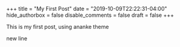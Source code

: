 +++
title = "My First Post"
date = "2019-10-09T22:22:31-04:00"
hide_authorbox = false
disable_comments = false
draft = false
+++

This is my first post, using ananke theme

new line
